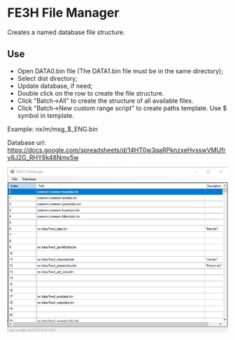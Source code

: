 # FE3H File Manager
Creates a named database file structure.

## Use
* Open DATA0.bin file (The DATA1.bin file must be in the same directory);
* Select dist directory;
* Update database, if need;
* Double click on the row to create the file structure.
* Click "Batch->All" to create the structure of all available files.
* Click "Batch->New custom range script" to create paths template. Use $ symbol in template.

Example:
nx/m/msg_$_ENG.bin

Database url: https://docs.google.com/spreadsheets/d/14HT0w3qaRPknzxeHysswVMUfry8J2G_RHY8k48Nmy5w

![Drag Racing](screenshot.png)
